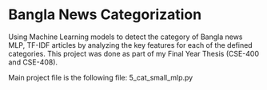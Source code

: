 # Bangla News Categorization
Using Machine Learning models to detect the category of Bangla news MLP, TF-IDF articles by analyzing the key features for each of the defined categories. This project was done as part of my Final Year Thesis (CSE-400 and CSE-408).


Main project file is the following file:
5_cat_small_mlp.py
